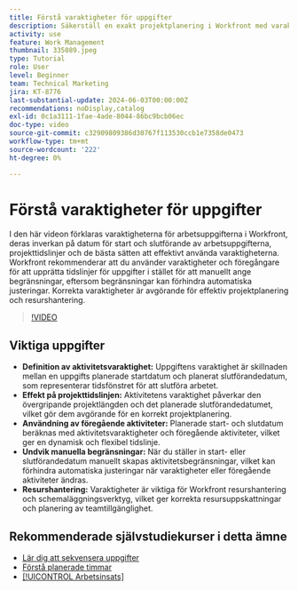 ```yaml
---
title: Förstå varaktigheter för uppgifter
description: Säkerställ en exakt projektplanering i Workfront med varaktiga arbetsuppgifter som påverkar tidslinjerna, utnyttja föregångare för flexibilitet, undvika manuella begränsningar samt optimera resurshantering och schemaläggning.
activity: use
feature: Work Management
thumbnail: 335089.jpeg
type: Tutorial
role: User
level: Beginner
team: Technical Marketing
jira: KT-8776
last-substantial-update: 2024-06-03T00:00:00Z
recommendations: noDisplay,catalog
exl-id: 0c1a3111-1fae-4ade-8044-86bc9bcb06ec
doc-type: video
source-git-commit: c32909809386d30767f113530ccb1e7358de0473
workflow-type: tm+mt
source-wordcount: '222'
ht-degree: 0%

---
```


# Förstå varaktigheter för uppgifter

I den här videon förklaras varaktigheterna för arbetsuppgifterna i Workfront, deras inverkan på datum för start och slutförande av arbetsuppgifterna, projekttidslinjer och de bästa sätten att effektivt använda varaktigheterna.
Workfront rekommenderar att du använder varaktigheter och föregångare för att upprätta tidslinjer för uppgifter i stället för att manuellt ange begränsningar, eftersom begränsningar kan förhindra automatiska justeringar.
&#x200B;Korrekta varaktigheter är avgörande för effektiv projektplanering och resurshantering.


>[!VIDEO](https://video.tv.adobe.com/v/335089/?quality=12&learn=on&enablevpops)

## Viktiga uppgifter

* **Definition av aktivitetsvaraktighet:** Uppgiftens varaktighet är skillnaden mellan en uppgifts planerade startdatum och planerat slutförandedatum, som representerar tidsfönstret för att slutföra arbetet. &#x200B;
* **Effekt på projekttidslinjen:** Aktivitetens varaktighet påverkar den övergripande projektlängden och det planerade slutförandedatumet, vilket gör dem avgörande för en korrekt projektplanering. &#x200B;
* **Användning av föregående aktiviteter:** Planerade start- och slutdatum beräknas med aktivitetsvaraktigheter och föregående aktiviteter, vilket ger en dynamisk och flexibel tidslinje. &#x200B;
* **Undvik manuella begränsningar:** När du ställer in start- eller slutförandedatum manuellt skapas aktivitetsbegränsningar, vilket kan förhindra automatiska justeringar när varaktigheter eller föregående aktiviteter ändras. &#x200B;
* **Resurshantering:** Varaktigheter är viktiga för Workfront resurshantering och schemaläggningsverktyg, vilket ger korrekta resursuppskattningar och planering av teamtillgänglighet. &#x200B;


## Rekommenderade självstudiekurser i detta ämne

* [Lär dig att sekvensera uppgifter](/help/manage-work/tasks/learn-to-sequence-tasks.md)
* [Förstå planerade timmar](/help/manage-work/tasks/understand-planned-hours.md)
* [[!UICONTROL Arbetsinsats]](/help/manage-work/tasks/understand-work-effort.md)

